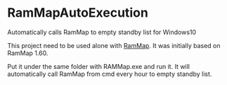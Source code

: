 # RamMapAutoExecution
Automatically calls RamMap to empty standby list for Windows10

This project need to be used alone with <a href="[https://www.runoob.com/](https://learn.microsoft.com/en-us/sysinternals/downloads/rammap)">RamMap</a>. It was initially based on RamMap 1.60.

Put it under the same folder with RAMMap.exe and run it. It will automatically call RamMap from cmd every hour to empty standby list.

